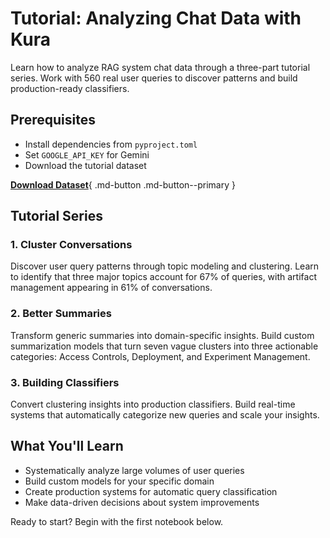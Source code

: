 # Tutorial: Analyzing Chat Data with Kura

Learn how to analyze RAG system chat data through a three-part tutorial series. Work with 560 real user queries to discover patterns and build production-ready classifiers.

## Prerequisites

- Install dependencies from `pyproject.toml`
- Set `GOOGLE_API_KEY` for Gemini
- Download the tutorial dataset

[**Download Dataset**](../assets/conversations.json){ .md-button .md-button--primary }

## Tutorial Series

### 1. Cluster Conversations
Discover user query patterns through topic modeling and clustering. Learn to identify that three major topics account for 67% of queries, with artifact management appearing in 61% of conversations.

### 2. Better Summaries  
Transform generic summaries into domain-specific insights. Build custom summarization models that turn seven vague clusters into three actionable categories: Access Controls, Deployment, and Experiment Management.

### 3. Building Classifiers
Convert clustering insights into production classifiers. Build real-time systems that automatically categorize new queries and scale your insights.

## What You'll Learn

- Systematically analyze large volumes of user queries
- Build custom models for your specific domain
- Create production systems for automatic query classification
- Make data-driven decisions about system improvements

Ready to start? Begin with the first notebook below.
